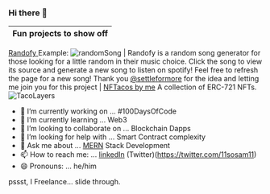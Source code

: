 ### Hi there 👋
Fun projects to show off|
--------|
<a href="https://github.com/SLO42/Randofy-backend" target="_blank">Randofy </a> Example: ![randomSong](https://randofy-backend.herokuapp.com/svg-s)
| Randofy is a random song generator for those looking for a little random in their music choice. Click the song to view its source and generate a new song to listen on spotify! Feel free to refresh the page for a new song! Thank you [@settleformore](https://github.com/settleformore) for the idea and letting me join you for this project
| [NFTacos by me](https://opensea.io/collection/nftacos-by-sam) A collection of ERC-721 NFTs.  
![TacoLayers](https://user-images.githubusercontent.com/16868451/163425724-fe07fdd0-9439-4bb3-8c9f-c6a3d95d7530.png)



<!--
**SLO42/SLO42** is a ✨ _special_ ✨ repository because its `README.md` (this file) appears on your GitHub profile.

Here are some ideas to get you started:
-->

- 🔭 I’m currently working on ... #100DaysOfCode
- 🌱 I’m currently learning ... Web3
- 👯 I’m looking to collaborate on ... Blockchain Dapps
- 🤔 I’m looking for help with ... Smart Contract complexity
- 💬 Ask me about ... [MERN](https://letmegooglethat.com/?q=MERN+stack) Stack Development
- 📫 How to reach me: ... [linkedIn](https://www.linkedin.com/in/samolive/) (Twitter)(https://twitter.com/11sosam11)
- 😄 Pronouns: ... he/him

pssst, I Freelance... slide through.
